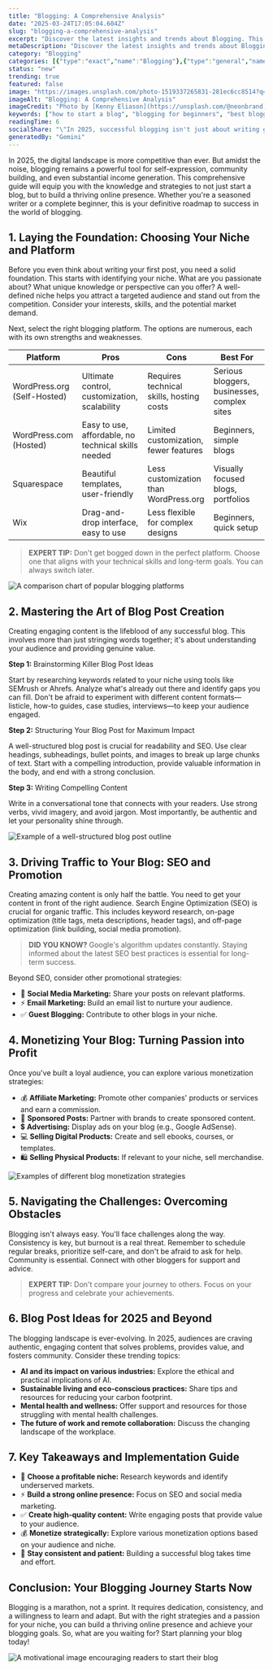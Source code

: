 ```yaml
---
title: "Blogging: A Comprehensive Analysis"
date: "2025-03-24T17:05:04.604Z"
slug: "blogging-a-comprehensive-analysis"
excerpt: "Discover the latest insights and trends about Blogging. This comprehensive guide covers everything you need to know about Blogging in 2025."
metaDescription: "Discover the latest insights and trends about Blogging. This comprehensive guide covers everything you need to know about Blogging in 2025."
category: "Blogging"
categories: [{"type":"exact","name":"Blogging"},{"type":"general","name":"Digital Marketing"},{"type":"medium","name":"Content Strategy"},{"type":"specific","name":"SEO Optimization"},{"type":"niche","name":"Keyword Research"}]
status: "new"
trending: true
featured: false
image: "https://images.unsplash.com/photo-1519337265831-281ec6cc8514?q=85&w=1200&fit=max&fm=webp&auto=compress"
imageAlt: "Blogging: A Comprehensive Analysis"
imageCredit: "Photo by [Kenny Eliason](https://unsplash.com/@neonbrand) on Unsplash"
keywords: ["how to start a blog", "blogging for beginners", "best blogging platforms", "monetize a blog", "how to write a blog post", "blog post ideas", "start a profitable blog", "blogging tips for beginners", "increase blog traffic", "make money blogging"]
readingTime: 6
socialShare: "\"In 2025, successful blogging isn't just about writing great content; it's about building a community and providing genuine value.  Your audience will reward your authenticity.\""
generatedBy: "Gemini"
---
```




In 2025, the digital landscape is more competitive than ever.  But amidst the noise, blogging remains a powerful tool for self-expression, community building, and even substantial income generation.  This comprehensive guide will equip you with the knowledge and strategies to not just start a blog, but to build a thriving online presence. Whether you're a seasoned writer or a complete beginner, this is your definitive roadmap to success in the world of blogging.

## 1. Laying the Foundation: Choosing Your Niche and Platform

Before you even think about writing your first post, you need a solid foundation. This starts with identifying your niche. What are you passionate about? What unique knowledge or perspective can you offer?  A well-defined niche helps you attract a targeted audience and stand out from the competition.  Consider your interests, skills, and the potential market demand.

Next, select the right blogging platform.  The options are numerous, each with its own strengths and weaknesses.

| Platform          | Pros                                          | Cons                                         | Best For                                    |
|----------------------|-----------------------------------------------|---------------------------------------------|---------------------------------------------|
| WordPress.org (Self-Hosted) | Ultimate control, customization, scalability | Requires technical skills, hosting costs      | Serious bloggers, businesses, complex sites |
| WordPress.com (Hosted)    | Easy to use, affordable, no technical skills needed | Limited customization, fewer features        | Beginners, simple blogs                     |
| Squarespace           | Beautiful templates, user-friendly           | Less customization than WordPress.org       | Visually focused blogs, portfolios          |
| Wix                  | Drag-and-drop interface, easy to use         | Less flexible for complex designs           | Beginners, quick setup                      |

> **EXPERT TIP:**  Don't get bogged down in the perfect platform. Choose one that aligns with your technical skills and long-term goals. You can always switch later.

![A comparison chart of popular blogging platforms](https://images.unsplash.com/photo-1665686304129-a6e2d16923e8?q=85&w=1200&fit=max&fm=webp&auto=compress)

## 2. Mastering the Art of Blog Post Creation

Creating engaging content is the lifeblood of any successful blog.  This involves more than just stringing words together; it's about understanding your audience and providing genuine value.

**Step 1:** Brainstorming Killer Blog Post Ideas

Start by researching keywords related to your niche using tools like SEMrush or Ahrefs.  Analyze what's already out there and identify gaps you can fill.  Don't be afraid to experiment with different content formats—listicle, how-to guides, case studies, interviews—to keep your audience engaged.

**Step 2:** Structuring Your Blog Post for Maximum Impact

A well-structured blog post is crucial for readability and SEO.  Use clear headings, subheadings, bullet points, and images to break up large chunks of text.  Start with a compelling introduction, provide valuable information in the body, and end with a strong conclusion.

**Step 3:**  Writing Compelling Content

Write in a conversational tone that connects with your readers. Use strong verbs, vivid imagery, and avoid jargon.  Most importantly, be authentic and let your personality shine through.

![Example of a well-structured blog post outline](https://images.unsplash.com/photo-1604933762023-7213af7ff7a7?q=85&w=1200&fit=max&fm=webp&auto=compress)

## 3.  Driving Traffic to Your Blog: SEO and Promotion

Creating amazing content is only half the battle.  You need to get your content in front of the right audience.  Search Engine Optimization (SEO) is crucial for organic traffic.  This includes keyword research, on-page optimization (title tags, meta descriptions, header tags), and off-page optimization (link building, social media promotion).

> **DID YOU KNOW?**  Google's algorithm updates constantly. Staying informed about the latest SEO best practices is essential for long-term success.

Beyond SEO, consider other promotional strategies:

* 🔑 **Social Media Marketing:** Share your posts on relevant platforms.
* ⚡ **Email Marketing:** Build an email list to nurture your audience.
* ✅ **Guest Blogging:** Contribute to other blogs in your niche.

## 4. Monetizing Your Blog: Turning Passion into Profit

Once you've built a loyal audience, you can explore various monetization strategies:

* 💰 **Affiliate Marketing:** Promote other companies' products or services and earn a commission.
* 🎁 **Sponsored Posts:** Partner with brands to create sponsored content.
* 💲 **Advertising:** Display ads on your blog (e.g., Google AdSense).
* 💻 **Selling Digital Products:** Create and sell ebooks, courses, or templates.
* 🛍️ **Selling Physical Products:**  If relevant to your niche, sell merchandise.

![Examples of different blog monetization strategies](https://images.unsplash.com/photo-1566207462754-97c86c31db3d?q=85&w=1200&fit=max&fm=webp&auto=compress)

## 5.  Navigating the Challenges: Overcoming Obstacles

Blogging isn't always easy.  You'll face challenges along the way.  Consistency is key, but burnout is a real threat.  Remember to schedule regular breaks, prioritize self-care, and don't be afraid to ask for help.  Community is essential. Connect with other bloggers for support and advice.

> **EXPERT TIP:** Don't compare your journey to others.  Focus on your progress and celebrate your achievements.

## 6.  Blog Post Ideas for 2025 and Beyond

The blogging landscape is ever-evolving.  In 2025, audiences are craving authentic, engaging content that solves problems, provides value, and fosters community.  Consider these trending topics:

* **AI and its impact on various industries:**  Explore the ethical and practical implications of AI.
* **Sustainable living and eco-conscious practices:**  Share tips and resources for reducing your carbon footprint.
* **Mental health and wellness:**  Offer support and resources for those struggling with mental health challenges.
* **The future of work and remote collaboration:**  Discuss the changing landscape of the workplace.

## 7. Key Takeaways and Implementation Guide

* 🔑 **Choose a profitable niche:** Research keywords and identify underserved markets.
* ⚡ **Build a strong online presence:**  Focus on SEO and social media marketing.
* ✅ **Create high-quality content:**  Write engaging posts that provide value to your audience.
* 💰 **Monetize strategically:** Explore various monetization options based on your audience and niche.
* 💪 **Stay consistent and patient:**  Building a successful blog takes time and effort.

## Conclusion: Your Blogging Journey Starts Now

Blogging is a marathon, not a sprint.  It requires dedication, consistency, and a willingness to learn and adapt.  But with the right strategies and a passion for your niche, you can build a thriving online presence and achieve your blogging goals.  So, what are you waiting for?  Start planning your blog today!

![A motivational image encouraging readers to start their blog](https://images.unsplash.com/photo-1542435503-956c469947f6?q=85&w=1200&fit=max&fm=webp&auto=compress)
